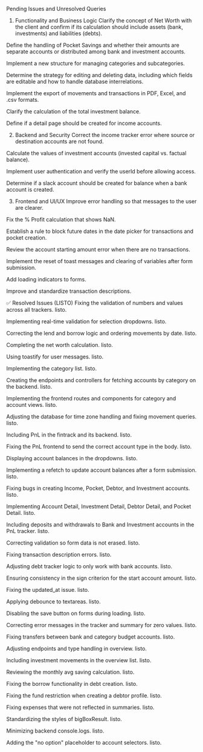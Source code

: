  Pending Issues and Unresolved Queries
1. Functionality and Business Logic
Clarify the concept of Net Worth with the client and confirm if its calculation should include assets (bank, investments) and liabilities (debts).

Define the handling of Pocket Savings and whether their amounts are separate accounts or distributed among bank and investment accounts.

Implement a new structure for managing categories and subcategories.

Determine the strategy for editing and deleting data, including which fields are editable and how to handle database interrelations.

Implement the export of movements and transactions in PDF, Excel, and .csv formats.

Clarify the calculation of the total investment balance.

Define if a detail page should be created for income accounts.

2. Backend and Security
Correct the income tracker error where source or destination accounts are not found.

Calculate the values of investment accounts (invested capital vs. factual balance).

Implement user authentication and verify the userId before allowing access.

Determine if a slack account should be created for balance when a bank account is created.

3. Frontend and UI/UX
Improve error handling so that messages to the user are clearer.

Fix the % Profit calculation that shows NaN.

Establish a rule to block future dates in the date picker for transactions and pocket creation.

Review the account starting amount error when there are no transactions.

Implement the reset of toast messages and clearing of variables after form submission.

Add loading indicators to forms.

Improve and standardize transaction descriptions.

✅ Resolved Issues (LISTO)
Fixing the validation of numbers and values across all trackers. listo.

Implementing real-time validation for selection dropdowns. listo.

Correcting the lend and borrow logic and ordering movements by date. listo.

Completing the net worth calculation. listo.

Using toastify for user messages. listo.

Implementing the category list. listo.

Creating the endpoints and controllers for fetching accounts by category on the backend. listo.

Implementing the frontend routes and components for category and account views. listo.

Adjusting the database for time zone handling and fixing movement queries. listo.

Including PnL in the fintrack and its backend. listo.

Fixing the PnL frontend to send the correct account type in the body. listo.

Displaying account balances in the dropdowns. listo.

Implementing a refetch to update account balances after a form submission. listo.

Fixing bugs in creating Income, Pocket, Debtor, and Investment accounts. listo.

Implementing Account Detail, Investment Detail, Debtor Detail, and Pocket Detail. listo.

Including deposits and withdrawals to Bank and Investment accounts in the PnL tracker. listo.

Correcting validation so form data is not erased. listo.

Fixing transaction description errors. listo.

Adjusting debt tracker logic to only work with bank accounts. listo.

Ensuring consistency in the sign criterion for the start account amount. listo.

Fixing the updated_at issue. listo.

Applying debounce to textareas. listo.

Disabling the save button on forms during loading. listo.

Correcting error messages in the tracker and summary for zero values. listo.

Fixing transfers between bank and category budget accounts. listo.

Adjusting endpoints and type handling in overview. listo.

Including investment movements in the overview list. listo.

Reviewing the monthly avg saving calculation. listo.

Fixing the borrow functionality in debt creation. listo.

Fixing the fund restriction when creating a debtor profile. listo.

Fixing expenses that were not reflected in summaries. listo.

Standardizing the styles of bigBoxResult. listo.

Minimizing backend console.logs. listo.

Adding the "no option" placeholder to account selectors. listo.
